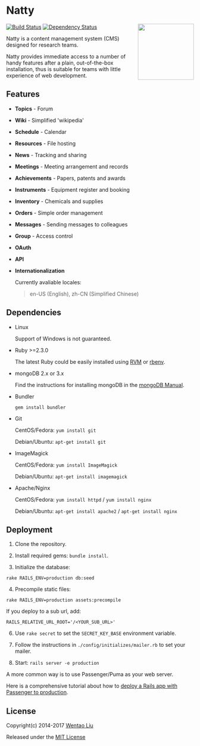 # Natty

<img align="right" height="150" src="https://wentaoliu.github.io/natty/img/logo.svg">

[![Build Status](https://travis-ci.org/wentaoliu/natty.svg?branch=master)](https://travis-ci.org/wentaoliu/natty)
[![Dependency Status](https://gemnasium.com/wentaoliu/natty.svg)](https://gemnasium.com/wentaoliu/natty)

Natty is a content management system (CMS) designed for research teams.

Natty provides immediate access to a number of handy features after a plain, out-of-the-box installation, thus is suitable for teams with little experience of web development.

## Features

* __Topics__ - Forum

* __Wiki__ - Simplified 'wikipedia'

* __Schedule__ - Calendar

* __Resources__ - File hosting

* __News__ - Tracking and sharing

* __Meetings__ - Meeting arrangement and records

* __Achievements__ - Papers, patents and awards

* __Instruments__ - Equipment register and booking

* __Inventory__ - Chemicals and supplies

* __Orders__ - Simple order management

* __Messages__ - Sending messages to colleagues

* __Group__ - Access control

* __OAuth__

* __API__

* __Internationalization__

  Currently avaliable locales:
  > en-US (English), zh-CN (Simplified Chinese)

## Dependencies

* Linux

  Support of Windows is not guaranteed.

* Ruby >=2.3.0

  The latest Ruby could be easily installed using [RVM](https://rvm.io/) or [rbenv]( https://github.com/rbenv/rbenv).

* mongoDB 2.x or 3.x

  Find the instructions for installing mongoDB in the [mongoDB Manual](https://docs.mongodb.org/manual/installation).

* Bundler

  `gem install bundler`

* Git

  CentOS/Fedora: `yum install git`

  Debian/Ubuntu: `apt-get install git`

* ImageMagick

  CentOS/Fedora: `yum install ImageMagick`

  Debian/Ubuntu: `apt-get install imagemagick`

* Apache/Nginx

  CentOS/Fedora: `yum install httpd` / `yum install nginx`

  Debian/Ubuntu: `apt-get install apache2` / `apt-get install nginx`

## Deployment

1. Clone the repository.

2. Install required gems: `bundle install`.

3. Initialize the database:

  ```
  rake RAILS_ENV=production db:seed
  ```

4. Precompile static files:

  ```
  rake RAILS_ENV=production assets:precompile
  ```

  If you deploy to a sub url, add:

  ```
  RAILS_RELATIVE_URL_ROOT='/<YOUR_SUB_URL>'
  ```

6. Use `rake secret` to set the `SECRET_KEY_BASE`  environment variable.

7. Follow the instructions in `./config/initializes/mailer.rb` to set your mailer.

8. Start: `rails server -e production`

  A more common way is to use Passenger/Puma as your web server.

  Here is a comprehensive tutorial about how to [deploy a Rails app with Passenger to production](https://www.phusionpassenger.com/library/walkthroughs/deploy/ruby/).

## License

Copyright(c) 2014-2017 [Wentao Liu](https://github.com/wentaoliu)

Released under the [MIT License](http://www.opensource.org/licenses/MIT)
